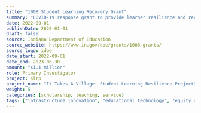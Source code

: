 ```yaml
---
title: "1008 Student Learning Recovery Grant"
summary: "COVID-19 response grant to provide learner resilience and recovery."
date: 2022-09-01
publishDate: 2020-01-01
draft: false
source: Indiana Department of Education
source_website: https://www.in.gov/doe/grants/1008-grants/
source_logo: idoe
date_start: 2022-09-01
date_end: 2023-06-30
amount: "$1.1 million"
role: Primary Investigator
project: slrp
project_name: "It Takes A Village: Student Learning Resilience Project"
weight: 5
categories: [scholarship, teaching, service]
tags: ["infrastructure innovation", "educational technology", "equity and inclusion", "primary investigator"]
---
```

